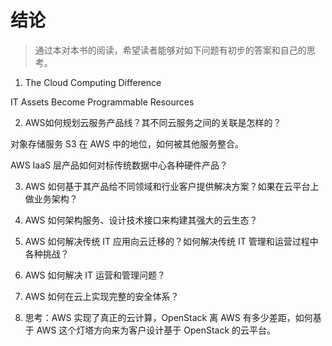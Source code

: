 # 结论

> 通过本对本书的阅读，希望读者能够对如下问题有初步的答案和自己的思考。

1. The Cloud Computing Difference

 IT Assets Become Programmable Resources

2. AWS如何规划云服务产品线？其不同云服务之间的关联是怎样的？

 对象存储服务 S3 在 AWS 中的地位，如何被其他服务整合。

 AWS IaaS 层产品如何对标传统数据中心各种硬件产品？

3. AWS 如何基于其产品给不同领域和行业客户提供解决方案？如果在云平台上做业务架构？

4. AWS 如何架构服务、设计技术接口来构建其强大的云生态？

5. AWS 如何解决传统 IT 应用向云迁移的？如何解决传统 IT 管理和运营过程中各种挑战？

6. AWS 如何解决 IT 运营和管理问题？

7. AWS 如何在云上实现完整的安全体系？

8. 思考：AWS 实现了真正的云计算，OpenStack 离 AWS 有多少差距，如何基于 AWS 这个灯塔方向来为客户设计基于 OpenStack 的云平台。